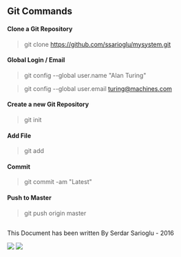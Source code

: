 ## Git Commands

#### Clone a Git Repository
>git clone https://github.com/ssarioglu/mysystem.git

#### Global Login / Email
>git config --global user.name "Alan Turing"

>git config --global user.email turing@machines.com


#### Create a new Git Repository
>git init

#### Add File
>git add

#### Commit
>git commit -am "Latest"

#### Push to Master
>git push origin master


## 

This Document has been written By Serdar Sarioglu - 2016

<a href="https://mysystem.org" title="Mysystem.org"><img src="https://img.shields.io/website-up-down-green-red/http/shields.io.svg?label=Visit%20mysystem.org"></a>
<a href="https://www.paypal.me/ssarioglu" title="Support project"><img src="https://img.shields.io/badge/Donate%20me-paypal-brightgreen.svg"></a>
